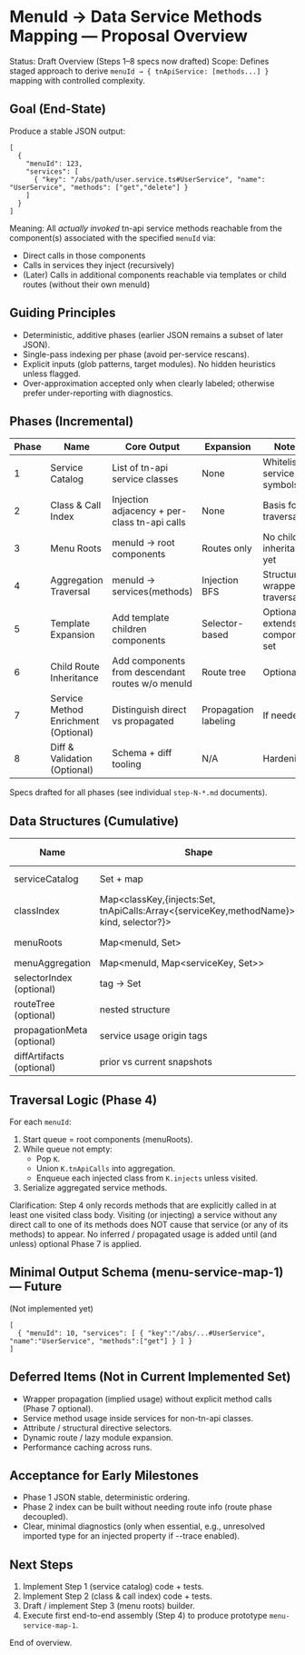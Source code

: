 # MenuId → Data Service Methods Mapping — Proposal Overview

Status: Draft Overview (Steps 1–8 specs now drafted)
Scope: Defines staged approach to derive `menuId → { tnApiService: [methods...] }` mapping with controlled complexity.

## Goal (End-State)
Produce a stable JSON output:
```
[
  {
    "menuId": 123,
    "services": [
      { "key": "/abs/path/user.service.ts#UserService", "name": "UserService", "methods": ["get","delete"] }
    ]
  }
]
```
Meaning: All *actually invoked* tn-api service methods reachable from the component(s) associated with the specified `menuId` via:
- Direct calls in those components
- Calls in services they inject (recursively)
- (Later) Calls in additional components reachable via templates or child routes (without their own menuId)

## Guiding Principles
- Deterministic, additive phases (earlier JSON remains a subset of later JSON).
- Single-pass indexing per phase (avoid per-service rescans).
- Explicit inputs (glob patterns, target modules). No hidden heuristics unless flagged.
- Over-approximation accepted only when clearly labeled; otherwise prefer under-reporting with diagnostics.

## Phases (Incremental)
| Phase | Name | Core Output | Expansion | Notes |
|-------|------|-------------|-----------|-------|
| 1 | Service Catalog | List of tn-api service classes | None | Whitelist of service symbols |
| 2 | Class & Call Index | Injection adjacency + per-class tn-api calls | None | Basis for traversal |
| 3 | Menu Roots | menuId → root components | Routes only | No child inheritance yet |
| 4 | Aggregation Traversal | menuId → services(methods) | Injection BFS | Structural wrapper traversal |
| 5 | Template Expansion | Add template children components | Selector-based | Optional; extends component set |
| 6 | Child Route Inheritance | Add components from descendant routes w/o menuId | Route tree | Optional |
| 7 | Service Method Enrichment (Optional) | Distinguish direct vs propagated | Propagation labeling | If needed |
| 8 | Diff & Validation (Optional) | Schema + diff tooling | N/A | Hardening |

Specs drafted for all phases (see individual `step-N-*.md` documents).

## Data Structures (Cumulative)
| Name | Shape | Origin Phase | Purpose |
|------|-------|--------------|---------|
| serviceCatalog | Set<serviceKey> + map | 1 | Recognize tn-api calls |
| classIndex | Map<classKey,{injects:Set<classKey>, tnApiCalls:Array<{serviceKey,methodName}>, kind, selector?}> | 2 | Traversal backbone |
| menuRoots | Map<menuId, Set<classKey>> | 3 | Traversal seeds |
| menuAggregation | Map<menuId, Map<serviceKey, Set<methodName>>> | 4 | Build result |
| selectorIndex (optional) | tag -> Set<classKey> | 5 | Template expansion |
| routeTree (optional) | nested structure | 6 | Child route inheritance |
| propagationMeta (optional) | service usage origin tags | 7 | Direct vs propagated |
| diffArtifacts (optional) | prior vs current snapshots | 8 | Change tracking |

## Traversal Logic (Phase 4)
For each `menuId`:
1. Start queue = root components (menuRoots).
2. While queue not empty:
   - Pop `K`.
   - Union `K.tnApiCalls` into aggregation.
   - Enqueue each injected class from `K.injects` unless visited.
3. Serialize aggregated service methods.

Clarification: Step 4 only records methods that are explicitly called in at least one visited class body. Visiting (or injecting) a service without any direct call to one of its methods does NOT cause that service (or any of its methods) to appear. No inferred / propagated usage is added until (and unless) optional Phase 7 is applied.

## Minimal Output Schema (menu-service-map-1) — Future
(Not implemented yet)
```
[
  { "menuId": 10, "services": [ { "key":"/abs/...#UserService", "name":"UserService", "methods":["get"] } ] }
]
```

## Deferred Items (Not in Current Implemented Set)
- Wrapper propagation (implied usage) without explicit method calls (Phase 7 optional).
- Service method usage inside services for non-tn-api classes.
- Attribute / structural directive selectors.
- Dynamic route / lazy module expansion.
- Performance caching across runs.

## Acceptance for Early Milestones
- Phase 1 JSON stable, deterministic ordering.
- Phase 2 index can be built without needing route info (route phase decoupled).
- Clear, minimal diagnostics (only when essential, e.g., unresolved imported type for an injected property if --trace enabled).

## Next Steps
1. Implement Step 1 (service catalog) code + tests.
2. Implement Step 2 (class & call index) code + tests.
3. Draft / implement Step 3 (menu roots) builder.
4. Execute first end-to-end assembly (Step 4) to produce prototype `menu-service-map-1`.

End of overview.
